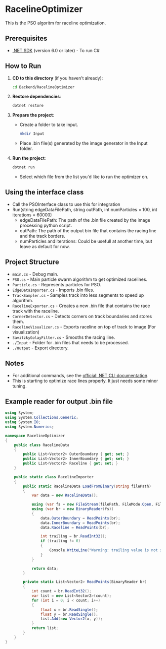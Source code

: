 # RacelineOptimizer

This is the PSO algoritm for raceline optimization.

## Prerequisites

- [.NET SDK](https://dotnet.microsoft.com/download) (version 6.0 or later) - To run C#

## How to Run

1. **CD to this directory** (if you haven't already):

    ```bash
    cd Backend/RacelineOptimizer
    ```

2. **Restore dependencies**:

    ```bash
    dotnet restore
    ```

3. **Prepare the project**:

    - Create a folder to take input.
        ```bash
        mkdir Input
        ```
    - Place .bin file(s) generated by the image generator in the Input folder.

4. **Run the project**:

    ```bash
    dotnet run
    ```

    - Select which file from the list you'd like to run the optimizer on.

## Using the interface class ##
- Call the PSOInterface class to use this for integration
- Run(string edgeDataFilePath, string outPath, int numParticles = 100, int iterations = 60000)
    - edgeDataFilePath: The path of the .bin file created by the image processing python script.
    - outPath: The path of the output bin file that contains the racing line and the track borders.
    - numParticles and iterations: Could be usefull at another time, but leave as default for now.


## Project Structure

- `main.cs` - Debug main.
- `PSO.cs` - Main particle swarm algorithm to get optimized racelines.
- `Particle.cs` - Represents particles for PSO.
- `EdgeDataImporter.cs` - Imports .bin files.
- `TrackSampler.cs` - Samples track into less segments to speed up algorithm.
- `RacelineExporter.cs` - Creates a new .bin file that contains the race track with the raceline.
- `CornerDetector.cs` - Detects corners on track boundaries and stores them.
- `RacelineVisualizer.cs` - Exports raceline on top of track to image (For visualization)
- `SavitzkyGolayFilter.cs` - Smooths the racing line.
- `./Input` - Folder for .bin files that needs to be processed.
- `./Output` - Export directory.

## Notes

- For additional commands, see the [official .NET CLI documentation](https://docs.microsoft.com/dotnet/core/tools/).
- This is starting to optimize race lines properly. It just needs some minor tuning.

## Example reader for output .bin file
```C#
using System;
using System.Collections.Generic;
using System.IO;
using System.Numerics;

namespace RacelineOptimizer
{
    public class RacelineData
    {
        public List<Vector2> OuterBoundary { get; set; }
        public List<Vector2> InnerBoundary { get; set; }
        public List<Vector2> Raceline { get; set; }
    }

    public static class RacelineImporter
    {
        public static RacelineData LoadFromBinary(string filePath)
        {
            var data = new RacelineData();

            using (var fs = new FileStream(filePath, FileMode.Open, FileAccess.Read))
            using (var br = new BinaryReader(fs))
            {
                data.OuterBoundary = ReadPoints(br);
                data.InnerBoundary = ReadPoints(br);
                data.Raceline = ReadPoints(br);

                int trailing = br.ReadInt32();
                if (trailing != 0)
                {
                    Console.WriteLine("Warning: trailing value is not zero. File format may be corrupted.");
                }
            }

            return data;
        }

        private static List<Vector2> ReadPoints(BinaryReader br)
        {
            int count = br.ReadInt32();
            var list = new List<Vector2>(count);
            for (int i = 0; i < count; i++)
            {
                float x = br.ReadSingle();
                float y = br.ReadSingle();
                list.Add(new Vector2(x, y));
            }
            return list;
        }
    }
}
```
